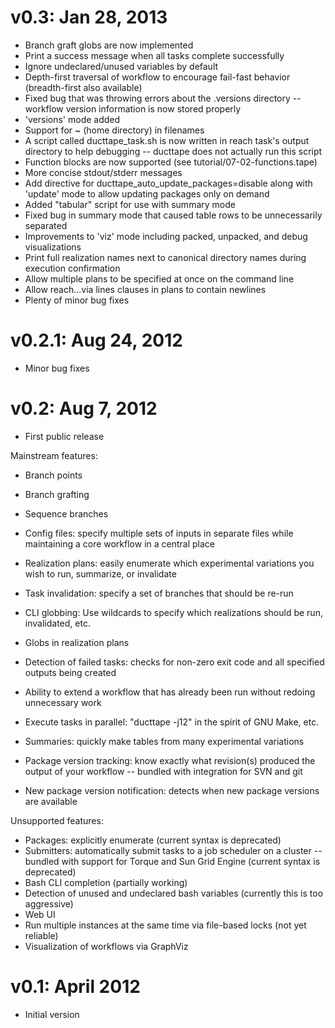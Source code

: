 v0.3: Jan 28, 2013
==================

* Branch graft globs are now implemented
* Print a success message when all tasks complete successfully
* Ignore undeclared/unused variables by default
* Depth-first traversal of workflow to encourage fail-fast behavior (breadth-first also available)
* Fixed bug that was throwing errors about the .versions directory -- workflow version information is now stored properly
* 'versions' mode added
* Support for ~ (home directory) in filenames
* A script called ducttape_task.sh is now written in reach task's output directory to help debugging -- ducttape does not actually run this script
* Function blocks are now supported (see tutorial/07-02-functions.tape)
* More concise stdout/stderr messages
* Add directive for ducttape_auto_update_packages=disable along with 'update' mode to allow updating packages only on demand
* Added "tabular" script for use with summary mode
* Fixed bug in summary mode that caused table rows to be unnecessarily separated
* Improvements to 'viz' mode including packed, unpacked, and debug visualizations
* Print full realization names next to canonical directory names during execution confirmation
* Allow multiple plans to be specified at once on the command line
* Allow reach...via lines clauses in plans to contain newlines
* Plenty of minor bug fixes

v0.2.1: Aug 24, 2012
===================

* Minor bug fixes

v0.2: Aug 7, 2012
==================

* First public release

Mainstream features:

* Branch points
* Branch grafting
* Sequence branches
* Config files: specify multiple sets of inputs in separate files while maintaining a core workflow in a central place
* Realization plans: easily enumerate which experimental variations you wish to run, summarize, or invalidate
* Task invalidation: specify a set of branches that should be re-run
* CLI globbing: Use wildcards to specify which realizations should be run, invalidated, etc.
* Globs in realization plans
* Detection of failed tasks: checks for non-zero exit code and all specified outputs being created
* Ability to extend a workflow that has already been run without redoing unnecessary work
* Execute tasks in parallel: "ducttape -j12" in the spirit of GNU Make, etc.
* Summaries: quickly make tables from many experimental variations

* Package version tracking: know exactly what revision(s) produced the output of your workflow -- bundled with integration for SVN and git
* New package version notification: detects when new package versions are available

Unsupported features:

* Packages: explicitly enumerate (current syntax is deprecated)
* Submitters: automatically submit tasks to a job scheduler on a cluster -- bundled with support for Torque and Sun Grid Engine (current syntax is deprecated)
* Bash CLI completion (partially working)
* Detection of unused and undeclared bash variables (currently this is too aggressive)
* Web UI
* Run multiple instances at the same time via file-based locks (not yet reliable)
* Visualization of workflows via GraphViz


v0.1: April 2012
================

* Initial version
